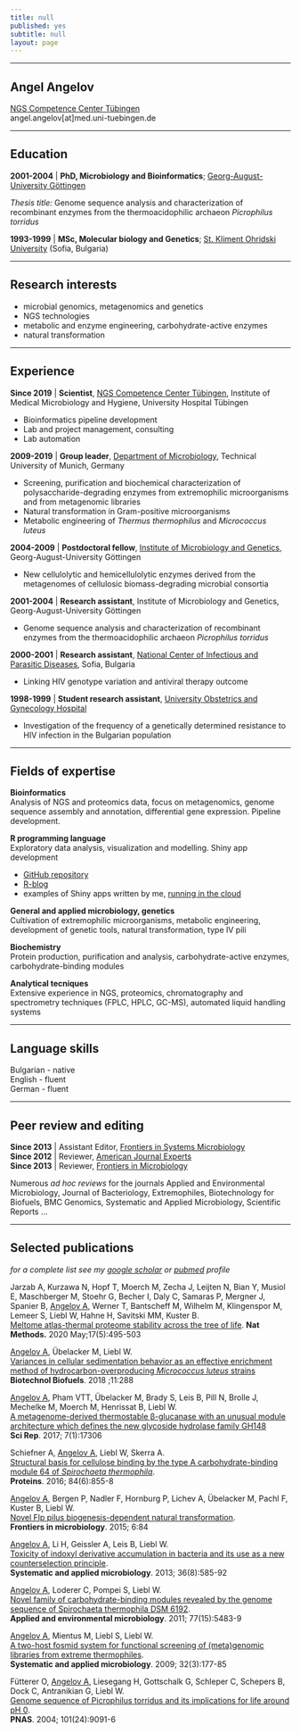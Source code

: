 ```yaml
---
title: null
published: yes
subtitle: null
layout: page
---
```



***

## Angel Angelov
[NGS Competence Center Tübingen](https://portal.qbic.uni-tuebingen.de/portal/web/ncct/ncct_welcome)   
angel.angelov[at]med.uni-tuebingen.de

***

Education
----------------

**2001-2004** \| **PhD, Microbiology and Bioinformatics**; [Georg-August-University Göttingen](https://www.uni-goettingen.de/)

*Thesis title:* Genome sequence analysis and characterization of recombinant enzymes from the 
thermoacidophilic archaeon *Picrophilus torridus*

**1993-1999** \| **MSc, Molecular biology and Genetics**; [St. Kliment Ohridski University](https://www.uni-sofia.bg/eng) (Sofia, Bulgaria)

***

Research interests
--------------------------
  * microbial genomics, metagenomics and genetics 
  * NGS technologies 
  * metabolic and enzyme engineering, carbohydrate-active enzymes
  * natural transformation

***

Experience
-------------

**Since 2019** \| **Scientist**, [NGS Competence Center Tübingen](https://portal.qbic.uni-tuebingen.de/portal/web/ncct/ncct_welcome), Institute of Medical Microbiology and Hygiene, University Hospital Tübingen 

* Bioinformatics pipeline development
* Lab and project management, consulting
* Lab automation


**2009-2019** \| **Group leader**, [Department of Microbiology](http://mibio.wzw.tum.de/index.php?id=4), Technical University of Munich, Germany

* Screening, purification and biochemical characterization of polysaccharide-degrading enzymes from extremophilic microorganisms and from metagenomic libraries
* Natural transformation in Gram-positive microorganisms
* Metabolic engineering of *Thermus thermophilus* and *Micrococcus luteus*

**2004-2009** \| **Postdoctoral fellow**, [Institute of Microbiology and Genetics](https://www.uni-goettingen.de/en/11845.html), Georg-August-University Göttingen

* New cellulolytic and hemicellulolytic enzymes derived from the metagenomes of cellulosic biomass-degrading microbial consortia

**2001-2004** \| **Research assistant**,  Institute of Microbiology and Genetics, Georg-August-University Göttingen

* Genome sequence analysis and characterization of recombinant enzymes from the thermoacidophilic archaeon *Picrophilus torridus*

**2000-2001** \| **Research assistant**, [National Center of Infectious and Parasitic Diseases](http://www.ncipd.org), Sofia, Bulgaria

* Linking HIV genotype variation and antiviral therapy outcome

**1998-1999** \| **Student research assistant**, [University Obstetrics and Gynecology Hospital](http://maichindom.com/en/)

* Investigation of the frequency of a genetically determined resistance to HIV infection in the Bulgarian population

***

Fields of expertise
--------------------

**Bioinformatics**  
Analysis of NGS and proteomics data, focus on metagenomics, genome sequence assembly and annotation, differential gene expression. Pipeline development. 

**R programming language**  
Exploratory data analysis, visualization and modelling. Shiny app development

* [GitHub repository](https://github.com/angelovangel)
* [R-blog](https://angelovangel.github.io/)
* examples of Shiny apps written by me, [running in the cloud](https://angelovangel.github.io/portfolio)

**General and applied microbiology, genetics**  
Cultivation of extremophilic microorganisms, metabolic engineering, development of genetic tools, natural transformation, type IV pili

**Biochemistry**  
Protein production, purification and analysis, carbohydrate-active enzymes, carbohydrate-binding modules

**Analytical tecniques**  
Extensive experience in NGS, proteomics, chromatography and spectrometry techniques (FPLC, HPLC, GC-MS), automated liquid handling systems



***

Language skills
----------------
Bulgarian - native  
English - fluent  
German - fluent  

***

Peer review and editing
----------------------
**Since 2013** \| Assistant Editor, [Frontiers in Systems Microbiology](https://www.frontiersin.org/journals/microbiology/sections/systems-microbiology)   
**Since 2012** \| Reviewer, [American Journal Experts](https://www.aje.com)   
**Since 2013** \| Reviewer, [Frontiers in Microbiology](https://www.frontiersin.org/journals/microbiology)   

Numerous _ad hoc reviews_ for the journals Applied and Environmental Microbiology, Journal of Bacteriology, Extremophiles, Biotechnology for Biofuels, BMC Genomics, Systematic and Applied Microbiology, Scientific Reports ...

***

Selected publications
-----------------

*for a complete list see my [google scholar](https://scholar.google.com/citations?user=J7YO6I4AAAAJ) or [pubmed](https://www.ncbi.nlm.nih.gov/myncbi/angel.angelov.1/bibliography/public/) profile*

Jarzab A, Kurzawa N, Hopf T, Moerch M, Zecha J, Leijten N, Bian Y, Musiol E, Maschberger M, Stoehr G, Becher I, Daly C, Samaras P, Mergner J, Spanier B, <u>Angelov A</u>, Werner T, Bantscheff M, Wilhelm M, Klingenspor M, Lemeer S, Liebl W, Hahne H, Savitski MM, Kuster B.    
[Meltome atlas-thermal proteome stability across the tree of life](https://www.nature.com/articles/s41592-020-0801-4). **Nat Methods.** 2020 May;17(5):495-503

<u>Angelov A</u>, Übelacker M, Liebl W.    
[Variances in cellular sedimentation behavior as an effective enrichment method of hydrocarbon-overproducing *Micrococcus luteus* strains](https://www.ncbi.nlm.nih.gov/pubmed/30377447)   
**Biotechnol Biofuels**. 2018 ;11:288

<u>Angelov A</u>, Pham VTT, Übelacker M, Brady S, Leis B, Pill N, Brolle J, Mechelke M, Moerch M, Henrissat B, Liebl W.   
[A metagenome-derived thermostable β-glucanase with an unusual module architecture which defines the new glycoside hydrolase family GH148](https://www.ncbi.nlm.nih.gov/pubmed/29229913)    
**Sci Rep**. 2017; 7(1):17306

Schiefner A, <u>Angelov A</u>, Liebl W, Skerra A.    
[Structural basis for cellulose binding by the type A carbohydrate-binding module 64 of *Spirochaeta thermophila*](https://www.ncbi.nlm.nih.gov/pubmed/26868291).   
**Proteins**. 2016; 84(6):855-8

<u>Angelov A</u>, Bergen P, Nadler F, Hornburg P, Lichev A, Übelacker M, Pachl F, Kuster B, Liebl W.   
[Novel Flp pilus biogenesis-dependent natural transformation](https://www.ncbi.nlm.nih.gov/pubmed/25713572).   
**Frontiers in microbiology**. 2015; 6:84

<u>Angelov A</u>, Li H, Geissler A, Leis B, Liebl W.   
[Toxicity of indoxyl derivative accumulation in bacteria and its use as a new counterselection principle](https://www.ncbi.nlm.nih.gov/pubmed/23871391).   
**Systematic and applied microbiology**. 2013; 36(8):585-92

<u>Angelov A</u>, Loderer C, Pompei S, Liebl W.   
[Novel family of carbohydrate-binding modules revealed by the genome sequence of Spirochaeta thermophila DSM 6192](https://www.ncbi.nlm.nih.gov/pubmed/21685171).    
**Applied and environmental microbiology**. 2011; 77(15):5483-9

<u>Angelov A</u>, Mientus M, Liebl S, Liebl W.    
[A two-host fosmid system for functional screening of (meta)genomic libraries from extreme thermophiles](https://www.ncbi.nlm.nih.gov/pubmed/19285378).   
**Systematic and applied microbiology**. 2009; 32(3):177-85

Fütterer O, <u>Angelov A</u>, Liesegang H, Gottschalk G, Schleper C, Schepers B, Dock C, Antranikian G, Liebl W.   
[Genome sequence of Picrophilus torridus and its implications for life around pH 0](https://www.ncbi.nlm.nih.gov/pubmed/15184674).   
**PNAS**. 2004; 101(24):9091-6

